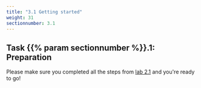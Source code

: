 ```yaml
---
title: "3.1 Getting started"
weight: 31
sectionnumber: 3.1
---
```



## Task {{% param sectionnumber %}}.1: Preparation

Please make sure you completed all the steps from [lab 2.1](../02/01_gettingstarted/) and you're ready to go!
